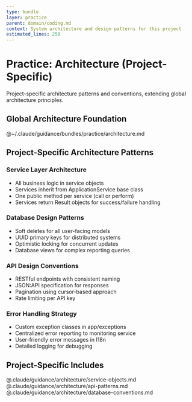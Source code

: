 ```yaml
---
type: bundle
layer: practice
parent: domain/coding.md
context: System architecture and design patterns for this project
estimated_lines: 250
---
```

# Practice: Architecture (Project-Specific)

Project-specific architecture patterns and conventions, extending global architecture principles.

## Global Architecture Foundation
@~/.claude/guidance/bundles/practice/architecture.md

## Project-Specific Architecture Patterns

### Service Layer Architecture
- All business logic in service objects
- Services inherit from ApplicationService base class
- One public method per service (call or perform)
- Services return Result objects for success/failure handling

### Database Design Patterns
- Soft deletes for all user-facing models
- UUID primary keys for distributed systems
- Optimistic locking for concurrent updates
- Database views for complex reporting queries

### API Design Conventions
- RESTful endpoints with consistent naming
- JSON:API specification for responses
- Pagination using cursor-based approach
- Rate limiting per API key

### Error Handling Strategy
- Custom exception classes in app/exceptions
- Centralized error reporting to monitoring service
- User-friendly error messages in I18n
- Detailed logging for debugging

## Project-Specific Includes
@.claude/guidance/architecture/service-objects.md
@.claude/guidance/architecture/api-patterns.md
@.claude/guidance/architecture/database-conventions.md